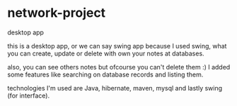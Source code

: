 # network-project
desktop app

this is a desktop app, or we can say swing app because I used swing, what you can create, update or delete with own your notes at databases. 

also, you can see others notes but ofcourse you can't delete them :)  I added some features like searching on database records and listing them.  

technologies I'm used are Java, hibernate, maven, mysql and lastly swing (for interface).
